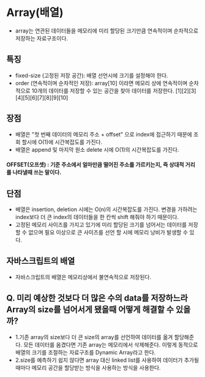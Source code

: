 # Array(배열)

- array는 연관된 데이터들을 메모리에 미리 할당된 크기만큼 연속적이며 순차적으로 저장하는 자료구조이다.

## 특징

- fixed-size (고정된 저장 공간): 배열 선언시에 크기를 설정해야 한다.
- order (연속적이며 순차적인 저장): array[10] 이라면 메모리 상에 연속적이며 순차적으로 10개의 데이터를 저장할 수 있는 공간을 찾아
  데이터를 저장한다. [1][2][3][4][5][6][7][8][9][10]

## 장점

- 배열은 "첫 번째 데이터의 메모리 주소 + offset" 으로 index에 접근하기 때문에 조회 할시에 O(1)에 시간복잡도를 가진다.
- 배열은 append 및 마지막 원소 delete 시에 O(1)의 시간복잡도를 가진다.

#### OFFSET(오프셋) : 기준 주소에서 얼마만큼 떨어진 주소를 가르키는지, 즉 상대적 거리를 나타낼때 쓰는 말이다.

## 단점

- 배열은 insertion, deletion 시에는 O(n)의 시간복잡도를 가진다.
  변경을 가하려는 index보다 더 큰 index의 데이터들을 한 칸씩 shift 해줘야 하기 때문이다.
- 고정된 메모리 사이즈를 가지고 있기에 미리 할당된 크기를 넘어서는 데이터를 저장할 수 없으며
  필요 이상으로 큰 사이즈를 선언 할 시에 메모리 낭비가 발생할 수 있다.

## 자바스크립트의 배열

- 자바스크립트의 배열은 메모리상에서 불연속적으로 저장된다.


## Q. 미리 예상한 것보다 더 많은 수의 data를 저장하느라 Array의 size를 넘어서게 됐을때 어떻게 해결할 수 있을까?

- 1.기존 array의 size보다 더 큰 size의 array를 선언하여 데이터를 옮겨 할당해준다. 모든 데이터를 옴겼다면
  기존 array는 메모리에서 삭제해준다. 이렇게 동적으로 배열의 크기를 조절하는 자료구조를 Dynamic Array라고 한다.
- 2.size를 예측하기 쉽지 않다면 array 대신 linked list를 사용하여 데이터가 추가될 때마다 메모리 공간을
  할당받는 방식을 사용하는 방식을 사용한다.